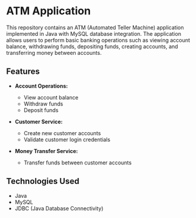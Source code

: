 
# ATM Application

This repository contains an ATM (Automated Teller Machine) application implemented in Java with MySQL database integration. The application allows users to perform basic banking operations such as viewing account balance, withdrawing funds, depositing funds, creating accounts, and transferring money between accounts.

## Features

- **Account Operations:**
  - View account balance
  - Withdraw funds
  - Deposit funds

- **Customer Service:**
  - Create new customer accounts
  - Validate customer login credentials

- **Money Transfer Service:**
  - Transfer funds between customer accounts

## Technologies Used

- Java
- MySQL
- JDBC (Java Database Connectivity)


